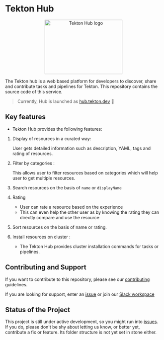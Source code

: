 # Tekton Hub

<p align="center">
<img width="250" height="175" src="https://github.com/cdfoundation/artwork/blob/main/tekton/additional-artwork/tekton-hub/color/TektonHub_color.svg" alt="Tekton Hub logo"></img>
</p>

The Tekton hub is a web based platform for developers to discover,
share and contribute tasks and pipelines for Tekton. This repository
contains the source code of this service.


> Currently, Hub is launched as [hub.tekton.dev](https://hub.tekton.dev) :mega:


## Key features


* Tekton Hub provides the following features:



1. Display of resources in a curated way:

     User gets detailed information such as description, YAML, tags and rating of resources.


  2. Filter by  categories :

     This allows user to filter resources based on categories which will help user to get multiple resources.

  3. Search resources on the basis of `name` or `displayName`

  4. Rating

     - User can rate a resource based on the experience
     - This can even help the other user as by knowing the rating they can directly compare and use the resource

  5. Sort resources on the basis of name or rating.

  6. Install resources on cluster :
     - The Tekton Hub provides cluster installation commands for tasks or pipelines.

## Contributing and Support

If you want to contribute to this repository, please see our [contributing](./CONTRIBUTING.md) guidelines.

If you are looking for support, enter an [issue](https://github.com/tektoncd/hub/issues/new) or join our [Slack workspace](https://github.com/tektoncd/community/blob/master/contact.md#slack)

## Status of the Project

This project is still under active development, so you might run into
[issues](https://github.com/tektoncd/hub/issues). If you do,
please don't be shy about letting us know, or better yet, contribute a
fix or feature. Its folder structure is not yet set in stone either.
